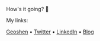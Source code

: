 How's it going? 👋

My links:

[Geoshen](https://geoshen.com) •
[Twitter](https://twitter.com/ozywuli) •
[LinkedIn](www.linkedin.com/in/oscar-wu-a02096108) •
[Blog](https://ozywuli.com)


<img src="https://github-readme-stats.vercel.app/api?username=ozywuli&&show_icons=true" alt="" role="presentation" />
